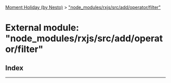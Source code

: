 [Moment Holiday (by Nesto)](../README.md) > ["node_modules/rxjs/src/add/operator/filter"](../modules/_node_modules_rxjs_src_add_operator_filter_.md)

# External module: "node_modules/rxjs/src/add/operator/filter"

## Index

---

